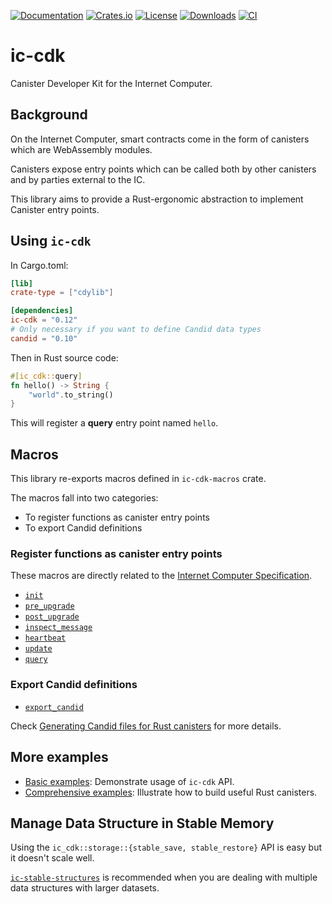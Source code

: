 [![Documentation](https://docs.rs/ic-cdk/badge.svg)](https://docs.rs/ic-cdk/)
[![Crates.io](https://img.shields.io/crates/v/ic-cdk.svg)](https://crates.io/crates/ic-cdk)
[![License](https://img.shields.io/crates/l/ic-cdk.svg)](https://github.com/dfinity/cdk-rs/blob/main/src/ic-cdk/LICENSE)
[![Downloads](https://img.shields.io/crates/d/ic-cdk.svg)](https://crates.io/crates/ic-cdk)
[![CI](https://github.com/dfinity/cdk-rs/actions/workflows/ci.yml/badge.svg)](https://github.com/dfinity/cdk-rs/actions/workflows/ci.yml)

# ic-cdk

Canister Developer Kit for the Internet Computer.

## Background

On the Internet Computer, smart contracts come in the form of canisters which are WebAssembly modules.

Canisters expose entry points which can be called both by other canisters and by parties external to the IC.

This library aims to provide a Rust-ergonomic abstraction to implement Canister entry points.

## Using `ic-cdk`

In Cargo.toml:

```toml
[lib]
crate-type = ["cdylib"]

[dependencies]
ic-cdk = "0.12"
# Only necessary if you want to define Candid data types
candid = "0.10" 
```

Then in Rust source code:

```rust
#[ic_cdk::query]
fn hello() -> String {
    "world".to_string()
}
```

This will register a **query** entry point named `hello`.

## Macros

This library re-exports macros defined in `ic-cdk-macros` crate.

The macros fall into two categories:

* To register functions as canister entry points
* To export Candid definitions

### Register functions as canister entry points

These macros are directly related to the [Internet Computer Specification](https://internetcomputer.org/docs/current/references/ic-interface-spec#entry-points).

* [`init`](https://docs.rs/ic-cdk/latest/ic_cdk/attr.init.html)
* [`pre_upgrade`](https://docs.rs/ic-cdk/latest/ic_cdk/attr.pre_upgrade.html)
* [`post_upgrade`](https://docs.rs/ic-cdk/latest/ic_cdk/attr.post_upgrade.html)
* [`inspect_message`](https://docs.rs/ic-cdk/latest/ic_cdk/attr.inspect_message.html)
* [`heartbeat`](https://docs.rs/ic-cdk/latest/ic_cdk/attr.heartbeat.html)
* [`update`](https://docs.rs/ic-cdk/latest/ic_cdk/attr.update.html)
* [`query`](https://docs.rs/ic-cdk/latest/ic_cdk/attr.query.html)

### Export Candid definitions

* [`export_candid`](https://docs.rs/ic-cdk/latest/ic_cdk/macro.export_candid.html)

Check [Generating Candid files for Rust canisters](https://internetcomputer.org/docs/current/developer-docs/backend/candid/generating-candid/) for more details.

## More examples

* [Basic examples](https://github.com/dfinity/cdk-rs/tree/main/examples): Demonstrate usage of `ic-cdk` API.
* [Comprehensive examples](https://github.com/dfinity/examples/tree/master/rust): Illustrate how to build useful Rust canisters.

## Manage Data Structure in Stable Memory

Using the `ic_cdk::storage::{stable_save, stable_restore}` API is easy but it doesn't scale well.

[`ic-stable-structures`](https://crates.io/crates/ic-stable-structures) is recommended when you are dealing with multiple data structures with larger datasets.
